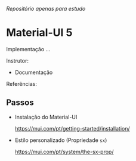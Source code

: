 _Repositório apenas para estudo_

# Material-UI 5

Implementação ...

Instrutor:

- Documentação

Referências:

## Passos

- Instalação do Material-UI

  https://mui.com/pt/getting-started/installation/

- Estilo personalizado (Propriedade `sx`)

  https://mui.com/pt/system/the-sx-prop/
